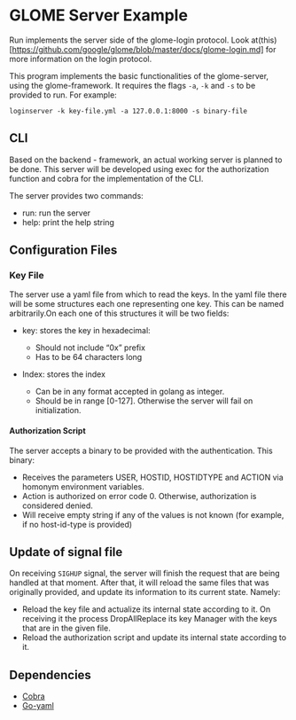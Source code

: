 # GLOME Server Example

Run implements the server side of the glome-login protocol. Look at(this)[https://github.com/google/glome/blob/master/docs/glome-login.md] for more information on the login protocol.

This program implements the basic functionalities of the glome-server, using the glome-framework. It requires the flags `-a`, `-k` and `-s` to be provided to run. For example:

```
loginserver -k key-file.yml -a 127.0.0.1:8000 -s binary-file
```

## CLI
Based on the backend - framework, an actual working server is planned to be done. This server will be developed using exec for the authorization function and cobra for the implementation of the CLI.

The server provides two commands:
- run: run the server
- help: print the help string


## Configuration Files

### Key File 
The server use a yaml file from which to read the keys. In the yaml file there will be some structures each one representing one key. This can be named arbitrarily.On each one of this structures it will be two fields:
- key: stores the key in hexadecimal:
   - Should not include “0x” prefix
   - Has to be 64 characters long

- Index: stores the index
  - Can be in any format accepted in golang as integer.
  - Should be in range [0-127]. Otherwise the server will fail on initialization. 

#### Authorization Script
The server accepts a binary to be provided with the authentication. This binary:
 - Receives the parameters USER, HOSTID, HOSTIDTYPE and ACTION via homonym environment variables.
 - Action is authorized on error code 0. Otherwise, authorization is considered denied.
 - Will receive empty string if any of the values is not known (for example, if no host-id-type is provided)
 
## Update of signal file
On receiving `SIGHUP` signal, the server will finish the request that are being handled at that moment. After that, it will reload the same files that was originally provided, and update its information to its current state. Namely:
- Reload the key file and actualize its internal state according to it.  On receiving it the process DropAllReplace its key Manager with the keys that are in the given file.
- Reload the authorization script and update its internal state according to it.

## Dependencies
- [Cobra](https://github.com/spf13/cobra)
- [Go-yaml](https://github.com/go-yaml/yaml)
